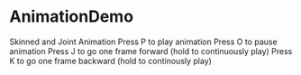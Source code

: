 # AnimationDemo
Skinned and Joint Animation
Press P to play animation
Press O to pause animation
Press J to go one frame forward (hold to continuously play)
Press K to go one frame backward (hold to continously play)
